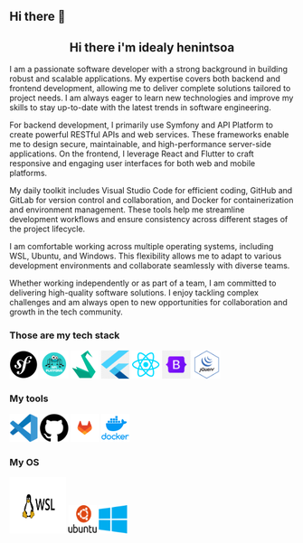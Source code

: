 ## Hi there 👋

<!--
**idealyhenintsoagithub/idealyhenintsoagithub** is a ✨ _special_ ✨ repository because its `README.md` (this file) appears on your GitHub profile.

Here are some ideas to get you started:

- 🔭 I’m currently working on ...
- 🌱 I’m currently learning ...
- 👯 I’m looking to collaborate on ...
- 🤔 I’m looking for help with ...
- 💬 Ask me about ...
- 📫 How to reach me: ...
- 😄 Pronouns: ...
- ⚡ Fun fact: ...
-->

<h2 align="center">Hi there i'm idealy henintsoa</h2>

I am a passionate software developer with a strong background in building robust and scalable applications. My expertise covers both backend and frontend development, allowing me to deliver complete solutions tailored to project needs. I am always eager to learn new technologies and improve my skills to stay up-to-date with the latest trends in software engineering.

For backend development, I primarily use Symfony and API Platform to create powerful RESTful APIs and web services. These frameworks enable me to design secure, maintainable, and high-performance server-side applications. On the frontend, I leverage React and Flutter to craft responsive and engaging user interfaces for both web and mobile platforms.

My daily toolkit includes Visual Studio Code for efficient coding, GitHub and GitLab for version control and collaboration, and Docker for containerization and environment management. These tools help me streamline development workflows and ensure consistency across different stages of the project lifecycle.

I am comfortable working across multiple operating systems, including WSL, Ubuntu, and Windows. This flexibility allows me to adapt to various development environments and collaborate seamlessly with diverse teams.

Whether working independently or as part of a team, I am committed to delivering high-quality software solutions. I enjoy tackling complex challenges and am always open to new opportunities for collaboration and growth in the tech community.

<h3>Those are my tech stack</h3>
<div display="flex" align-items="center" justify-content="space-between" flex-wrap="wrap" gap="10px">
  <img src="assets/images/symfony-1.png" alt="symfony" width="50" height="50" />
  <img src="assets/images/api-platform.png" alt="api-platform" width="50" height="50" />
  <img src="assets/images/sylius.png" alt="sylius" width="50" height="50" />
  <img src="assets/images/flutter.png" alt="flutter" width="50" height="50" />
  <img src="assets/images/react.png" alt="react" width="50" height="50" />
  <img src="assets/images/bootstrap.png" alt="bootstrap" width="50" height="50" />
  <img src="assets/images/jquery.png" alt="jquery" width="50" height="50" />
</div>

<h3>My tools</h3>
<div display="flex" align-items="center" justify-content="space-between" flex-wrap="wrap" gap="10px">
  <img src="assets/images/vs-code.svg" alt="vscode" width="50" height="50" />
  <img src="assets/images/github.png" alt="github" width="50" height="50" />
  <img src="assets/images/gitlab.png" alt="gitlab" width="50" height="50" />
  <img src="assets/images/docker.png" alt="docker" width="50" height="50" />
</div>

<h3>My OS</h3>
<div display="flex" align-items="center" justify-content="space-between" flex-wrap="wrap" gap="10px">
  <img src="assets/images/wsl.jpg" alt="wsl" width="100" height="100" />
  <img src="assets/images/ubuntu-2.svg" alt="ubuntu" width="50" height="  50" />
  <img src="assets/images/microsoft-windows-22.svg" alt="windows" width="50" height="50" />
</div>
